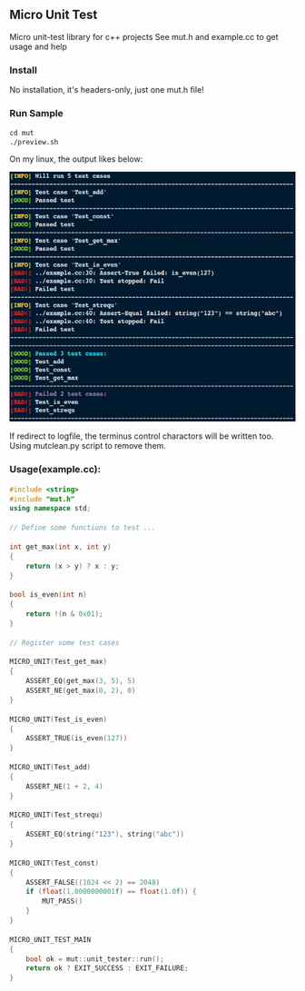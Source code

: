 ## Micro Unit Test

Micro unit-test library for c++ projects
See mut.h and example.cc to get usage and help  

### Install
No installation, it's headers-only, just one mut.h file!

### Run Sample
```shell
cd mut
./preview.sh
```
On my linux, the output likes below:

![Image text](https://github.com/alexloser/mut/blob/master/screenshot.png)

If redirect to logfile, the terminus control charactors will be written too. 
Using mutclean.py script to remove them.

### Usage(example.cc):
```cpp
#include <string>
#include "mut.h"
using namespace std;

// Define some functions to test ...

int get_max(int x, int y)
{
    return (x > y) ? x : y;
}

bool is_even(int n)
{
    return !(n & 0x01);
}

// Register some test cases

MICRO_UNIT(Test_get_max)
{
    ASSERT_EQ(get_max(3, 5), 5)
    ASSERT_NE(get_max(0, 2), 0)
}

MICRO_UNIT(Test_is_even)
{
    ASSERT_TRUE(is_even(127))
}

MICRO_UNIT(Test_add)
{
    ASSERT_NE(1 + 2, 4)
}

MICRO_UNIT(Test_strequ)
{
    ASSERT_EQ(string("123"), string("abc"))
}

MICRO_UNIT(Test_const)
{
    ASSERT_FALSE((1024 << 2) == 2048)
    if (float(1.0000000001f) == float(1.0f)) {
        MUT_PASS()
    }
}

MICRO_UNIT_TEST_MAIN
{
    bool ok = mut::unit_tester::run();
    return ok ? EXIT_SUCCESS : EXIT_FAILURE;
}

```



